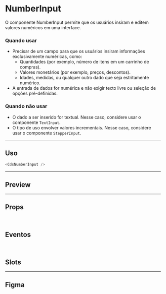 # NumberInput

O componente NumberInput permite que os usuários insiram e editem valores numéricos em uma interface.

### Quando usar

- Precisar de um campo para que os usuários insiram informações exclusivamente numéricas, como:
	- Quantidades (por exemplo, número de itens em um carrinho de compras).
	- Valores monetários (por exemplo, preços, descontos).
	- Idades, medidas, ou qualquer outro dado que seja estritamente numérico.
- A entrada de dados for numérica e não exigir texto livre ou seleção de opções pré-definidas.

### Quando não usar

- O dado a ser inserido for textual. Nesse caso, considere usar o componente `TextInput`.
- O tipo de uso envolver valores incrementais. Nesse caso, considere usar o componente `StepperInput`.

---

## Uso

```js
<CdsNumberInput />
```

---

## Preview

<PreviewBuilder
	:component="CdsNumberInput"
	:events="cdsNumberInputEvents"
/>

---

## Props

<APITable
	name="NumberInput"
	section="props"
/>
<br />

## Eventos

<APITable
	name="NumberInput"
	section="events"
/>
<br />

## Slots

<APITable
	name="NumberInput"
	section="slots"
/>

---

## Figma

<FigmaFrame
	src="https://embed.figma.com/design/J5fTswomlHu7RXk1gwbUq6/Cuida?node-id=2040-370&embed-host=share"
/>

<script setup>
import { ref } from 'vue';
import CdsNumberInput from '@/components/NumberInput.vue';

const cdsNumberInputEvents = [
	'update:modelValue',
	'update:unmaskedValue',
	'click',
	'change',
	'focus',
	'blur',
	'keydown'
];
</script>
